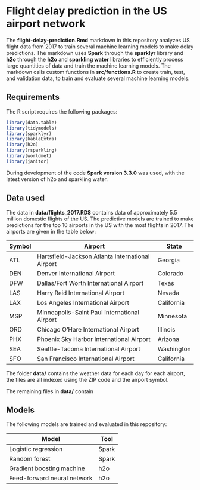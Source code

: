 # Flight delay prediction in the US airport network

The **flight-delay-prediction.Rmd** markdown in this repository analyzes US flight data from 2017 to train several machine learning models to make delay predictions. The markdown uses **Spark** through the **sparklyr** library and **h2o** through the **h2o** and **sparkling water** libraries to efficiently process large quantities of data and train the machine learning models. The markdown calls custom functions in **src/functions.R** to create train, test, and validation data, to train and evaluate several machine learning models.

## Requirements

The R script requires the following packages:

```r
library(data.table)
library(tidymodels)
library(sparklyr)
library(kableExtra)
library(h2o)
library(rsparkling)
library(worldmet)
library(janitor)
```

During development of the code **Spark version 3.3.0** was used, with the latest version of h2o and sparkling water.

## Data used

The data in **data/flights_2017.RDS** contains data of approximately 5.5 million domestic flights of the US. The predictive models are trained to make predictions for the top 10 airports in the US with the most flights in 2017. The airports are given in the table below:

| Symbol                               | Airport                                            | State                            |
| ------------------------------------ | -------------------------------------------------- | -------------------------------- |
| ATL                                  | Hartsfield-Jackson Atlanta International Airport   | Georgia                          |
| DEN                                  | Denver International Airport                       | Colorado                         |
| DFW                                  | Dallas/Fort Worth International Airport            | Texas                            |
| LAS                                  | Harry Reid International Airport                   | Nevada                           |
| LAX                                  | Los Angeles International Airport                  | California                       |
| MSP                                  | Minneapolis-Saint Paul International Airport       | Minnesota                        |
| ORD                                  | Chicago O’Hare International Airport               | Illinois                         |
| PHX                                  | Phoenix Sky Harbor International Airport           | Arizona                          |
| SEA                                  | Seattle-Tacoma International Airport               | Washington                       |
| SFO                                  | San Francisco International Airport                | California                       |

The folder **data/** contains the weather data for each day for each airport, the files are all indexed using the ZIP code and the airport symbol.

The remaining files in **data/** contain

## Models

The following models are trained and evaluated in this repository:

| Model                               | Tool                          |
| ----------------------------------- | ----------------------------- | 
| Logistic regression                 | Spark                         | 
| Random forest                       | Spark                         |
| Gradient boosting machine           | h2o                           |
| Feed-forward neural network         | h2o                           |
